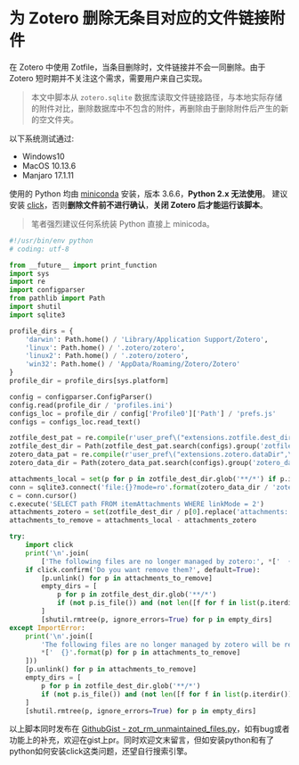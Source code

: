 # 为 Zotero 删除无条目对应的文件链接附件

在 Zotero 中使用 Zotfile，当条目删除时，文件链接并不会一同删除。由于 Zotero 短时期并不关注这个需求，需要用户来自己实现。

> 本文中脚本从 `zotero.sqlite` 数据库读取文件链接路径，与本地实际存储的附件对比，删除数据库中不包含的附件，再删除由于删除附件后产生的新的空文件夹。

以下系统测试通过:

  - Windows10
  - MacOS 10.13.6
  - Manjaro 17.1.11

使用的 Python 均由 [miniconda](https://conda.io/miniconda.html) 安装，版本 3.6.6，**Python 2.x 无法使用**。
建议安装 [click](http://click.pocoo.org/5/)，否则**删除文件前不进行确认**，**关闭 Zotero 后才能运行该脚本**。

> 笔者强烈建议任何系统装 Python 直接上 minicoda。

```python
#!/usr/bin/env python
# coding: utf-8

from __future__ import print_function
import sys
import re
import configparser
from pathlib import Path
import shutil
import sqlite3

profile_dirs = {
    'darwin': Path.home() / 'Library/Application Support/Zotero',
    'linux': Path.home() / '.zotero/zotero',
    'linux2': Path.home() / '.zotero/zotero',
    'win32': Path.home() / 'AppData/Roaming/Zotero/Zotero'
}
profile_dir = profile_dirs[sys.platform]

config = configparser.ConfigParser()
config.read(profile_dir / 'profiles.ini')
configs_loc = profile_dir / config['Profile0']['Path'] / 'prefs.js'
configs = configs_loc.read_text()

zotfile_dest_pat = re.compile(r'user_pref\("extensions.zotfile.dest_dir",\ "(?P<zotfile_dest>.+)"\);')
zotfile_dest_dir = Path(zotfile_dest_pat.search(configs).group('zotfile_dest'))
zotero_data_pat = re.compile(r'user_pref\("extensions.zotero.dataDir",\ "(?P<zotero_data>.+)"\);')
zotero_data_dir = Path(zotero_data_pat.search(configs).group('zotero_data'))

attachments_local = set(p for p in zotfile_dest_dir.glob('**/*') if p.is_file() and p.name[0] != '.')
conn = sqlite3.connect('file:{}?mode=ro'.format(zotero_data_dir / 'zotero.sqlite'), uri=True)
c = conn.cursor()
c.execute('SELECT path FROM itemAttachments WHERE linkMode = 2')
attachments_zotero = set(zotfile_dest_dir / p[0].replace('attachments:', '', 1) for p in c.fetchall())
attachments_to_remove = attachments_local - attachments_zotero

try:
    import click
    print('\n'.join(
        ['The following files are no longer managed by zotero:', *['  {}'.format(p) for p in attachments_to_remove]]))
    if click.confirm('Do you want remove them?', default=True):
        [p.unlink() for p in attachments_to_remove]
        empty_dirs = [
            p for p in zotfile_dest_dir.glob('**/*')
            if (not p.is_file()) and (not len([f for f in list(p.iterdir()) if f.name[0] != '.']))
        ]
        [shutil.rmtree(p, ignore_errors=True) for p in empty_dirs]
except ImportError:
    print('\n'.join([
        'The following files are no longer managed by zotero will be removed:',
        *['  {}'.format(p) for p in attachments_to_remove]
    ]))
    [p.unlink() for p in attachments_to_remove]
    empty_dirs = [
        p for p in zotfile_dest_dir.glob('**/*')
        if (not p.is_file()) and (not len([f for f in list(p.iterdir()) if f.name[0] != '.']))
    ]
    [shutil.rmtree(p, ignore_errors=True) for p in empty_dirs]

```

以上脚本同时发布在 [GithubGist - zot_rm_unmaintained_files.py](https://gist.github.com/specter119/b79dc35a6091d0fd0896a9536fbddb5a)，如有bug或者功能上的补充，欢迎在gist上pr。同时欢迎文末留言，但如安装python和有了python如何安装click这类问题，还望自行搜索引擎。
